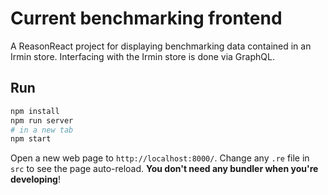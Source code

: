 # Current benchmarking frontend

A ReasonReact project for displaying benchmarking data contained in an Irmin
store. Interfacing with the Irmin store is done via GraphQL.

## Run

```sh
npm install
npm run server
# in a new tab
npm start
```

Open a new web page to `http://localhost:8000/`. Change any `.re` file in `src`
to see the page auto-reload. **You don't need any bundler when you're
developing**!
